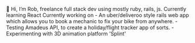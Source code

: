 👋 Hi, I’m Rob, freelance full stack dev using mostly ruby, rails, js.
Currently learning React
Currently working on - An uber/deliveroo style rails web app which allows you to book a mechanic to fix your bike from anywhere.
                     - Testing Amadeus API, to create a holiday/flight tracker app of sorts.
                     - Experimenting with 3D animation platform 'Splint'
